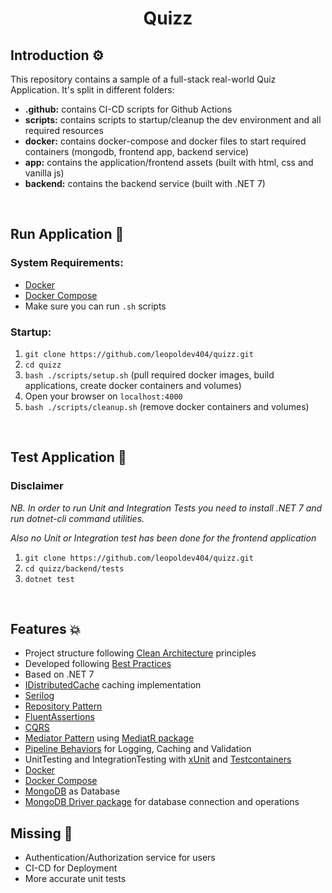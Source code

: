 # <center>Quizz</center>

## **Introduction** ⚙️

This repository contains a sample of a full-stack real-world Quiz Application.
It's split in different folders:

- **.github:** contains CI-CD scripts for Github Actions
- **scripts:** contains scripts to startup/cleanup the dev environment and all required resources
- **docker:** contains docker-compose and docker files to start required containers (mongodb, frontend app, backend service)
- **app:** contains the application/frontend assets (built with html, css and vanilla js)
- **backend:** contains the backend service (built with .NET 7)

<br>

## **Run Application** 🚀

### **System Requirements:**

- [Docker](https://docs.docker.com/)
- [Docker Compose](https://docs.docker.com/)
- Make sure you can run `.sh` scripts

### **Startup:**

1. `git clone https://github.com/leopoldev404/quizz.git`
2. `cd quizz`
3. `bash ./scripts/setup.sh` (pull required docker images, build applications, create docker containers and volumes)
4. Open your browser on `localhost:4000`
5. `bash ./scripts/cleanup.sh` (remove docker containers and volumes)

<br>

## **Test Application** 🧪

### **Disclaimer**

_NB. In order to run Unit and Integration Tests you need to install .NET 7 and run dotnet-cli command utilities._

_Also no Unit or Integration test has been done for the frontend application_

1. `git clone https://github.com/leopoldev404/quizz.git`
2. `cd quizz/backend/tests`
3. `dotnet test`

<br>

## **Features** 💥

- Project structure following [Clean Architecture](https://blog.cleancoder.com/uncle-bob/2012/08/13/the-clean-architecture.html) principles
- Developed following [Best Practices](https://learn.microsoft.com/en-us/aspnet/core/fundamentals/best-practices?view=aspnetcore-7.0)
- Based on .NET 7
- [IDistributedCache](https://learn.microsoft.com/en-us/aspnet/core/performance/caching/distributed?view=aspnetcore-7.0) caching implementation
- [Serilog](https://github.com/serilog/serilog)
- [Repository Pattern]()
- [FluentAssertions](https://fluentassertions.com/)
- [CQRS](https://docs.microsoft.com/en-us/azure/architecture/patterns/cqrs)
- [Mediator Pattern](https://en.wikipedia.org/wiki/Mediator_pattern) using [MediatR package](https://github.com/jbogard/MediatR)
- [Pipeline Behaviors]() for Logging, Caching and Validation
- UnitTesting and IntegrationTesting with [xUnit](https://xunit.net/) and [Testcontainers](https://dotnet.testcontainers.org/)
- [Docker](https://docs.docker.com/)
- [Docker Compose](https://docs.docker.com/)
- [MongoDB](https://www.mongodb.com/it-it?utm_source=google&utm_campaign=search_gs_pl_evergreen_atlas_core_prosp-brand_gic-null_emea-it_ps-all_desktop_it_lead&utm_term=mongodb&utm_medium=cpc_paid_search&utm_ad=e&utm_ad_campaign_id=20378068754&adgroup=154980289881&cq_cmp=20378068754&gad=1&gclid=EAIaIQobChMI183GxdHXgQMV8oVoCR0pCAM3EAAYASAAEgLRPPD_BwE) as Database
- [MongoDB Driver package](https://www.mongodb.com/docs/drivers/) for database connection and operations

## **Missing** 🤔

- Authentication/Authorization service for users
- CI-CD for Deployment
- More accurate unit tests
